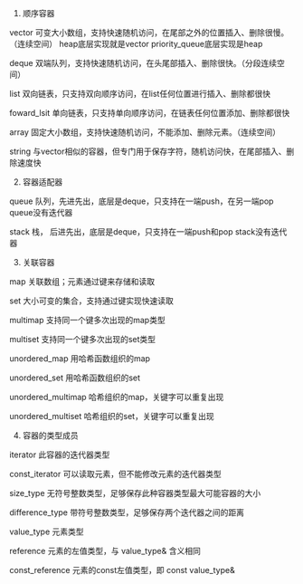 
1. 顺序容器

vector  可变大小数组，支持快速随机访问，在尾部之外的位置插入、删除很慢。（连续空间）
        heap底层实现就是vector
        priority_queue底层实现是heap

deque   双端队列，支持快速随机访问，在头尾部插入、删除很快。（分段连续空间）

list    双向链表，只支持双向顺序访问，在list任何位置进行插入、删除都很快

foward_lsit   单向链表，只支持单向顺序访问，在链表任何位置添加、删除都很快

array   固定大小数组，支持快速随机访问，不能添加、删除元素。（连续空间）

string  与vector相似的容器，但专门用于保存字符，随机访问快，在尾部插入、删除速度快

2. 容器适配器

queue   队列，先进先出，底层是deque，只支持在一端push，在另一端pop
        queue没有迭代器

stack   栈， 后进先出，底层是deque，只支持在一端push和pop
        stack没有迭代器

3. 关联容器

map                  关联数组；元素通过键来存储和读取

set                  大小可变的集合，支持通过键实现快速读取

multimap             支持同一个键多次出现的map类型

multiset             支持同一个键多次出现的set类型

unordered_map        用哈希函数组织的map

unordered_set        用哈希函数组织的set

unordered_multimap   哈希组织的map，关键字可以重复出现

unordered_multiset   哈希组织的set，关键字可以重复出现


4. 容器的类型成员

iterator          此容器的迭代器类型

const_iterator    可以读取元素，但不能修改元素的迭代器类型

size_type         无符号整数类型，足够保存此种容器类型最大可能容器的大小

difference_type   带符号整数类型，足够保存两个迭代器之间的距离

value_type        元素类型

reference         元素的左值类型，与 value_type& 含义相同

const_reference   元素的const左值类型，即 const value_type&